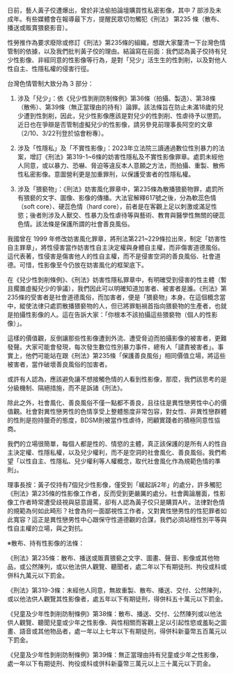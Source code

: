 ---
---
日前，藝人黃子佼遭爆出，曾於非法偷拍論壇購買性私密影像，其中 7 部涉及未成年。有些媒體會在報導最下方，提醒民眾切勿觸犯《刑法》 第235 條（散布、播送或販賣猥褻影音）。

性勞推作為要求廢除或修訂《刑法》第235條的組織，想跟大家釐清一下台灣色情管制的依據，以及我們批判黃子佼的理由。結論寫在前面：我們認為黃子佼持有兒少性影像、非經同意的性影像等行為，是對「兒少」活生生的性剝削，以及對他人性自主、性隱私權的侵害行徑。

台灣色情管制大致分為 3 部分：

1. 涉及「兒少」：依《兒少性剝削防制條例》第36條（拍攝、製造）、第38條（散佈）、第39條（無正當理由的持有）論罪。該法條旨在防止未滿18歲的兒少遭到性剝削，因此，兒少性影像應該是對兒少的性剝削、性虐待予以懲罰。近日也在爭辯是否管制虛擬兒少的性影像，請另參見前理事長阿空的文章（2/10、3/22刊登於協會粉專）。

2. 涉及「性隱私」及「不實性影像」：2023年立法院三讀通過數位性別暴力的法案，增訂《刑法》第319-1~6條的妨害性隱私及不實性影像罪章。處罰未經他人同意，或以暴力、恐嚇、脅迫等違反本人意願之方法，而拍攝、重製、散佈性私密影像。意圖營利更是加重罪刑，以保護受害者的性隱私權。

3. 涉及「猥褻物」：《刑法》妨害風化罪章中，第235條為散播猥褻物罪，處罰所有猥褻的文字、圖像、影像的傳播。大法官解釋617號之後，分為軟蕊色情（soft core）、硬蕊色情（hard core），前者是在客觀上足以刺激或滿足性慾；後者則涉及人獸交、性暴力及性虐待等與藝術、教育與醫學性無關的硬蕊色情。該法條是保護所謂的社會善良風俗。

我國曾在 1999 年修改妨害風化罪章，將刑法第221~229條拉出來，制定「妨害性自主罪章」，將性侵害當作妨害性自主決定權與身體自主權，而非傷害道德風俗。這代表著，性侵害是傷害他人的性自主權，而不是侵害空洞的善良風俗、社會道德。可惜，性影像至今仍放在妨害風化的框架底下。

在《兒少性剝削條例》、《刑法》妨害性隱私罪章中，有明確受到侵害的性主體（暫且擱置虛擬兒少的爭議），我們因此可以明確知道加害者、被害者是誰。《刑法》第235條的受害者是社會道德風俗，而加害者，便是「猥褻物」本身。在這個概念當中，縱使法律只處罰散播猥褻物的人，但已將罪魁禍首指向猥褻物的生產者，也就是拍攝性影像的人。這在告訴大家：「你根本不該拍攝這些猥褻物（個人的性影像）」。

這樣的價值觀，反倒讓那些性影像遭到外流、遭受脅迫而拍攝影像的被害者，更難發聲。大家可能會發現，每次發生數位性別暴力事件，總有人「譴責被害者」。事實上，他們可能站在跟《刑法》第235條「保護善良風俗」相同價值立場，將這些被害者，當作破壞善良風俗的加害者。

或許有人認為，應該避免讓不想接觸色情的人看到性影像，那麼，我們該思考的是分級機制、隔絕措施，而不是訴諸《刑法》。

除此之外，社會風化、善良風俗不僅一點都不善良，且往往是異性戀男性中心的價值觀。社會對異性戀男性的色情享受上整體態度非常包容，對女性、非異性戀群體的性則是抱持獵奇的態度，BDSM則被當作性虐待，罔顧實踐者的積極同意性協商。

我們的立場很簡單，每個人都是性的、情慾的主體，真正該保護的是所有人的性自主決定權、性隱私權，以及兒少權利，而不是空洞的社會風化、善良風俗。我們希望「以性自主、性隱私、兒少權利等人權概念，取代社會風化作為規範色情的準則」。

理事長按：黃子佼持有7個兒少性影像，僅受到「緩起訴2年」的處分，許多觸犯《刑法》第235條的性影像工作者，反而受到更嚴厲的處分。社會輿論層面，性影像工作者時常遭受歧視與惡意謾罵，卻有人認為黃子佼只是購買A片。法律對色情的規範為何如此畸形？社會為何一面鄙視性工作者，又對異性戀男性的性犯罪者如此寬容？這正是異性戀男性中心跟保守性道德觀的合謀，我們必須站穩性別平等與性自主權的立場，與之對抗。

※散布、持有性影像的法條：

《刑法》第235條：散布、播送或販賣猥褻之文字、圖畫、聲音、影像或其他物品，或公然陳列，或以他法供人觀覽、聽聞者，處二年以下有期徒刑、拘役或科或併科九萬元以下罰金。

《刑法》第319-3條：未經他人同意，無故重製、散布、播送、交付、公然陳列，或以他法供人觀覽其性影像者，處五年以下有期徒刑，得併科五十萬元以下罰金。

《兒童及少年性剝削防制條例》第38條：散布、播送、交付、公然陳列或以他法供人觀覽、聽聞兒童或少年之性影像、與性相關而客觀上足以引起性慾或羞恥之圖畫、語音或其他物品者，處一年以上七年以下有期徒刑，得併科新臺幣五百萬元以下罰金。

《兒童及少年性剝削防制條例》第39條：無正當理由持有兒童或少年之性影像，處一年以下有期徒刑、拘役或科或併科新臺幣三萬元以上三十萬元以下罰金。